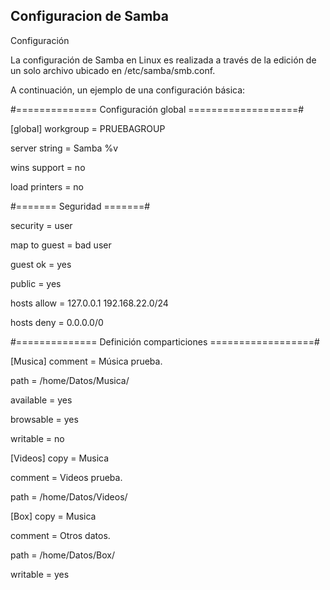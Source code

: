 ## Configuracion de Samba

Configuración

La configuración de Samba en Linux es realizada a través de la edición de un solo archivo ubicado en /etc/samba/smb.conf. 

A continuación, un ejemplo de una configuración básica:

#============== Configuración global ===================#

[global] workgroup = PRUEBAGROUP

server string = Samba %v

wins support = no

load printers = no


#======= Seguridad =======#

security = user

map to guest = bad user

guest ok = yes

public = yes

hosts allow = 127.0.0.1 192.168.22.0/24

hosts deny = 0.0.0.0/0


#============== Definición comparticiones ==================#

[Musica] comment = Música prueba.

path = /home/Datos/Musica/

available = yes

browsable = yes

writable = no


[Videos] copy = Musica 

comment = Videos prueba.

path = /home/Datos/Videos/

[Box] copy = Musica

comment = Otros datos.

path = /home/Datos/Box/

writable = yes

